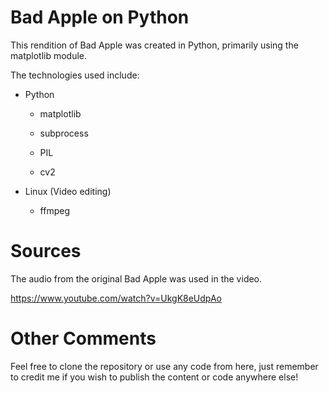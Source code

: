 # Bad Apple on Python

This rendition of Bad Apple was created in Python, primarily using the matplotlib module.

The technologies used include:
  * Python
  
    * matplotlib
  
    * subprocess
  
    * PIL
  
    * cv2

  * Linux (Video editing)
  
    * ffmpeg

# Sources
The audio from the original Bad Apple was used in the video.

https://www.youtube.com/watch?v=UkgK8eUdpAo

# Other Comments
Feel free to clone the repository or use any code from here, just remember to credit me if you wish to publish the content or code anywhere else!
